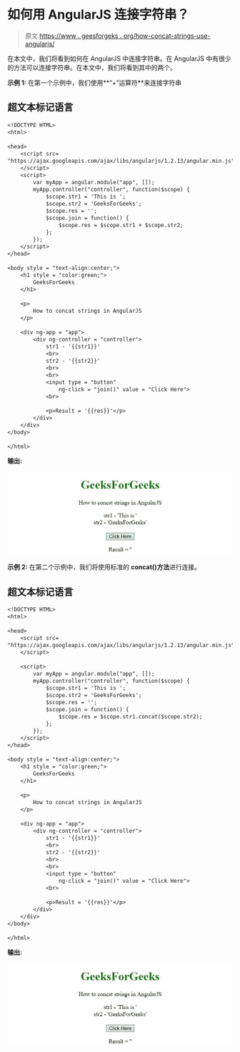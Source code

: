 # 如何用 AngularJS 连接字符串？

> 原文:[https://www . geesforgeks . org/how-concat-strings-use-angularjs/](https://www.geeksforgeeks.org/how-to-concat-strings-using-angularjs/)

在本文中，我们将看到如何在 AngularJS 中连接字符串。在 AngularJS 中有很少的方法可以连接字符串。在本文中，我们将看到其中的两个。

**示例 1:** 在第一个示例中，我们使用**“+”运算符**来连接字符串

## 超文本标记语言

```tshtml
<!DOCTYPE HTML> 
<html> 

<head>
    <script src=
"https://ajax.googleapis.com/ajax/libs/angularjs/1.2.13/angular.min.js">
    </script>
    <script>
        var myApp = angular.module("app", []);
        myApp.controller("controller", function($scope) {
            $scope.str1 = 'This is ';
            $scope.str2 = 'GeeksForGeeks';
            $scope.res = '';
            $scope.join = function() {
                $scope.res = $scope.str1 + $scope.str2;
            };
        });
    </script>
</head>

<body style = "text-align:center;">
    <h1 style = "color:green;">  
        GeeksForGeeks  
    </h1>

    <p>
        How to concat strings in AngularJS
    </p>

    <div ng-app = "app">  
        <div ng-controller = "controller">
            str1 - '{{str1}}'
            <br>
            str2 - '{{str2}}'
            <br>
            <br>
            <input type = "button" 
                ng-click = "join()" value = "Click Here">
            <br>

            <p>Result = '{{res}}'</p>
        </div>
    </div>
</body>   

</html>
```

**输出:**

![](img/6791459bf32d27b2d5ae6b5b3ac14d6a.png)

**示例 2:** 在第二个示例中，我们将使用标准的 **concat()方法**进行连接。

## 超文本标记语言

```tshtml
<!DOCTYPE HTML> 
<html> 

<head>
    <script src=
"https://ajax.googleapis.com/ajax/libs/angularjs/1.2.13/angular.min.js">
    </script>

    <script>
        var myApp = angular.module("app", []);
        myApp.controller("controller", function($scope) {
            $scope.str1 = 'This is ';
            $scope.str2 = 'GeeksForGeeks';
            $scope.res = '';
            $scope.join = function() {
                $scope.res = $scope.str1.concat($scope.str2);        
            };
        });
    </script>
</head>

<body style = "text-align:center;">
    <h1 style = "color:green;">  
        GeeksForGeeks  
    </h1>

    <p>
        How to concat strings in AngularJS
    </p>

    <div ng-app = "app">  
        <div ng-controller = "controller">
            str1 - '{{str1}}'
            <br>
            str2 - '{{str2}}'
            <br>
            <br>
            <input type = "button" 
                ng-click = "join()" value = "Click Here">
            <br>

            <p>Result = '{{res}}'</p>
        </div>
    </div>
</body>   

</html>
```

**输出:**

![](img/6791459bf32d27b2d5ae6b5b3ac14d6a.png)